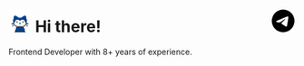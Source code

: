 <h1>
  <img src="octocats/mona-whisper.gif" width="40" height="40">
  Hi there!

  <a href="https://t.me/remygin">
    <picture>
      <source width="40" align="right" media="(prefers-color-scheme: dark)" srcset="icons/telegram-light.svg">
      <img width="40" align="right" src="icons/telegram-dark.svg" />
    </picture>
  </a>
  
</h1>

Frontend Developer with 8+ years of experience.
